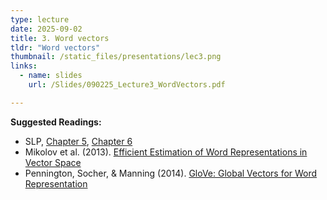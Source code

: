 ```yaml
---
type: lecture
date: 2025-09-02
title: 3. Word vectors
tldr: "Word vectors"
thumbnail: /static_files/presentations/lec3.png
links:
  - name: slides
    url: /Slides/090225_Lecture3_WordVectors.pdf

---
```

**Suggested Readings:**
- SLP, <a href="https://web.stanford.edu/~jurafsky/slp3/5.pdf" target="_blank" rel="noopener noreferrer">Chapter 5</a>, <a href="https://web.stanford.edu/~jurafsky/slp3/6.pdf" target="_blank" rel="noopener noreferrer">Chapter 6</a>
- Mikolov et al. (2013). <a href="https://arxiv.org/pdf/1301.3781.pdf" target="_blank" rel="noopener noreferrer">Efficient Estimation of Word Representations in Vector Space</a>
- Pennington, Socher, & Manning (2014). <a href="https://nlp.stanford.edu/pubs/glove.pdf" target="_blank" rel="noopener noreferrer">GloVe: Global Vectors for Word Representation</a>
